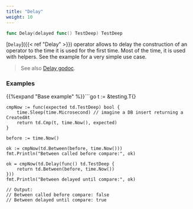 ```yaml
---
title: "Delay"
weight: 10
---
```


```go
func Delay(delayed func() TestDeep) TestDeep
```

[`Delay`]({{< ref "Delay" >}}) operator allows to delay the construction of an operator to
the time it is used for the first time. Most of the time, it is
used with helpers. See the example for a very simple use case.


> See also [<i class='fas fa-book'></i> Delay godoc](https://godoc.org/github.com/maxatome/go-testdeep/td#Delay).

### Examples

{{%expand "Base example" %}}```go
	t := &testing.T{}

	cmpNow := func(expected td.TestDeep) bool {
		time.Sleep(time.Microsecond) // imagine a DB insert returning a CreatedAt
		return td.Cmp(t, time.Now(), expected)
	}

	before := time.Now()

	ok := cmpNow(td.Between(before, time.Now()))
	fmt.Println("Between called before compare:", ok)

	ok = cmpNow(td.Delay(func() td.TestDeep {
		return td.Between(before, time.Now())
	}))
	fmt.Println("Between delayed until compare:", ok)

	// Output:
	// Between called before compare: false
	// Between delayed until compare: true

```{{% /expand%}}

